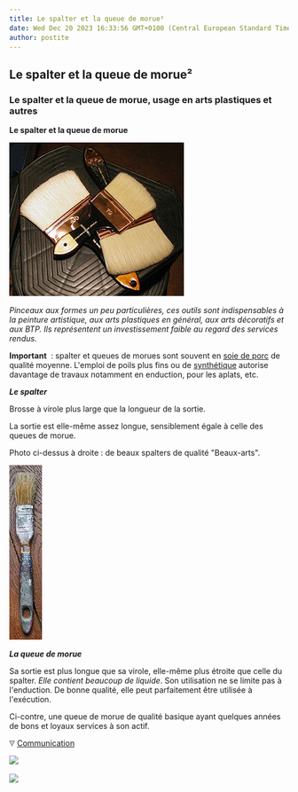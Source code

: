 ```yaml
---
title: Le spalter et la queue de morue²
date: Wed Dec 20 2023 16:33:56 GMT+0100 (Central European Standard Time)
author: postite
---
```


## Le spalter et la queue de morue²
### Le spalter et la queue de morue, usage en arts plastiques et autres
 **Le spalter et la queue de morue**  

![](images/spaltersversionweb.jpg)

_Pinceaux aux formes un peu particulières, ces outils sont indispensables à la peinture artistique, aux arts plastiques en général, aux arts décoratifs et aux BTP. Ils représentent un investissement faible au regard des services rendus._

**Important**  : spalter et queues de morues sont souvent en [soie de porc](pincpoils.html#lasoiedeporc) de qualité moyenne. L'emploi de poils plus fins ou de [synthétique](pincpoils.html#lesynthetique) autorise davantage de travaux notamment en enduction, pour les aplats, etc.

**_Le spalter_**

Brosse à virole plus large que la longueur de la sortie.

La sortie est elle-même assez longue, sensiblement égale à celle des queues de morue.

Photo ci-dessus à droite : de beaux spalters de qualité "Beaux-arts".

![](images/queuedemorue.jpg)

**_La queue de morue_**

Sa sortie est plus longue que sa virole, elle-même plus étroite que celle du spalter. _Elle contient beaucoup de liquide_. Son utilisation ne se limite pas à l'enduction. De bonne qualité, elle peut parfaitement être utilisée à l'exécution.

Ci-contre, une queue de morue de qualité basique ayant quelques années de bons et loyaux services à son actif.



![](images/flechebas.gif) [Communication](http://www.artrealite.com/annonceurs.htm) 

[![](https://cbonvin.fr/sites/regie.artrealite.com/visuels/campagne1.png)](index-2.html#20131014)

![](https://cbonvin.fr/sites/regie.artrealite.com/visuels/campagne2.png)